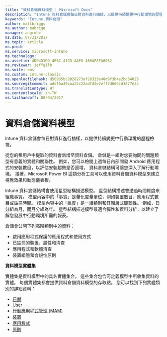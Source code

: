 ```yaml
---
title: "資料倉儲資料模型 | Microsoft Docs"
description: "Intune 資料倉儲會每日對資料進行抽樣，以提供持續變更中行動環境的歷程檢視。"
keywords: "Intune 資料倉儲"
author: mattbriggs
ms.author: mabrigg
manager: angrobe
ms.date: 07/31/2017
ms.topic: article
ms.prod: 
ms.service: microsoft-intune
ms.technology: 
ms.assetid: 4D04D3D9-4B6C-41CD-AAF8-466AF8FA6032
ms.reviewer: jeffgilb
ms.suite: ems
ms.custom: intune-classic
ms.openlocfilehash: d56935bc2828273af28323e40d9f3b4e2bd84025
ms.sourcegitcommit: addf6a40caa22c22adfd2e2eff7d666cd1877e3c
ms.translationtype: HT
ms.contentlocale: zh-TW
ms.lasthandoff: 08/04/2017
---
```

# <a name="data-warehouse-data-model"></a>資料倉儲資料模型

Intune 資料倉儲會每日對資料進行抽樣，以提供持續變更中行動環境的歷程檢視。

從您的租用戶中提取的資料會新增至資料倉儲。 倉儲是一組對您要詢問的問題類型有意義的實體和關聯性。 例如，您可以檢閱上週每日內部開發 Android 應用程式的安裝數目，以評估安裝趨勢是否遞增。 資料倉儲結構可讓您深入了解行動環境。 接著，Microsoft Power BI 這類分析工具可以使用資料倉儲資料模型來建立視覺效果和動態儀表板。

Intune 資料倉儲結構會使用星型結構描述模型。 星型結構描述會透過時間維度來組織事實。 模型內容中的「事實」是量化度量單位，例如裝置數目、應用程式數目或註冊時間。 模型內容中的「維度」是一組類別和其階層式關聯性。 例如，日分組為月，而月分組為年。 星型結構描述模型最適合彈性和資料分析，以建立了解您發展中行動環境所需的報表。

倉儲會公開下列高階類別中的資料：
  -  啟用應用程式保護的應用程式和使用方式
  -  已註冊的裝置、屬性和清查
  -  應用程式和軟體清查
  -  裝置組態和合規性原則

**資料模型實體集**

實體集是資料模型中的具名實體集合。 這些集合包含可定義模型中所收集資料的實體。 每個實體集都會提供資料倉儲資料模型的存取點。 您可以找到下列實體類別的詳細資料：

  -  [日期](reports-ref-date.md)
  -  [User](reports-ref-user.md)
  -  [行動應用程式管理 (MAM)](reports-ref-mobile-app-management.md)
  -  [裝置](reports-ref-devices.md)
  -  [應用程式](reports-ref-application.md)
  -  [原則](reports-ref-policy.md)

<!-- ## Data Model relationships

For more information on the relationships in the data model, see [Relationships of Entities](). -->